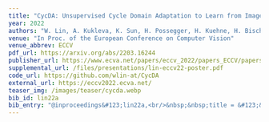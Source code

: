 ```yaml
---
title: "CycDA: Unsupervised Cycle Domain Adaptation to Learn from Image to Video"
year: 2022
authors: "W. Lin, A. Kukleva, K. Sun, H. Possegger, H. Kuehne, H. Bischof"
venue: "In Proc. of the European Conference on Computer Vision"
venue_abbrev: ECCV
pdf_url: https://arxiv.org/abs/2203.16244
publisher_url: https://www.ecva.net/papers/eccv_2022/papers_ECCV/papers/136630684.pdf
supplemental_url: /files/presentations/lin-eccv22-poster.pdf
code_url: https://github.com/wlin-at/CycDA
external_url: https://eccv2022.ecva.net/
teaser_img: /images/teaser/cycda.webp
bib_id: lin22a
bib_entry: "@inproceedings&#123;lin22a,<br/>&nbsp;&nbsp;title = &#123;&#123;CycDA: Unsupervised Cycle Domain Adaptation to Learn from Image to Video&#125;&#125;,<br/>&nbsp;&nbsp;author = &#123;Lin, Wei and Kukleva, Anna and Sun, Kunyang and Possegger, Horst and Kuehne, Hilde and Bischof, Horst&#125;,<br/>&nbsp;&nbsp;booktitle = &#123;Proc. of the European Conference on Computer Vision (ECCV)&#125;,<br/>&nbsp;&nbsp;year = &#123;2022&#125;<br/>&#125;"
---
```

